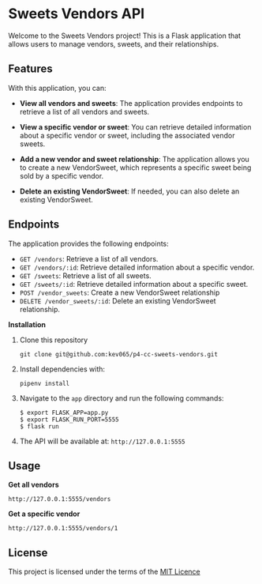 # Sweets Vendors API

Welcome to the Sweets Vendors project! This is a Flask application that allows users to manage vendors, sweets, and their relationships.

## Features

With this application, you can:

- **View all vendors and sweets**: The application provides endpoints to retrieve a list of all vendors and sweets.

- **View a specific vendor or sweet**: You can retrieve detailed information about a specific vendor or sweet, including the associated vendor sweets.

- **Add a new vendor and sweet relationship**: The application allows you to create a new VendorSweet, which represents a specific sweet being sold by a specific vendor.

- **Delete an existing VendorSweet**: If needed, you can also delete an existing VendorSweet.

## Endpoints

The application provides the following endpoints:

- `GET /vendors`: Retrieve a list of all vendors.
- `GET /vendors/:id`: Retrieve detailed information about a specific vendor.
- `GET /sweets`: Retrieve a list of all sweets.
- `GET /sweets/:id`: Retrieve detailed information about a specific sweet.
- `POST /vendor_sweets`: Create a new VendorSweet relationship
- `DELETE /vendor_sweets/:id`: Delete an existing VendorSweet relationship.

**Installation**
1. Clone this repository 
    ```
    git clone git@github.com:kev065/p4-cc-sweets-vendors.git
    ```

2. Install dependencies with: 
    ```
    pipenv install
    ```

3. Navigate to the `app` directory and run the following commands: 
    ```
    $ export FLASK_APP=app.py
    $ export FLASK_RUN_PORT=5555
    $ flask run
    ```

4. The API will be available at: `http://127.0.0.1:5555`


## Usage
**Get all vendors**
```
http://127.0.0.1:5555/vendors
```
**Get a specific vendor**
```
http://127.0.0.1:5555/vendors/1
```

## License
This project is licensed under the terms of the [MIT Licence](https://github.com/kev065/p4-cc-sweets-vendors/blob/main/LICENSE/)
